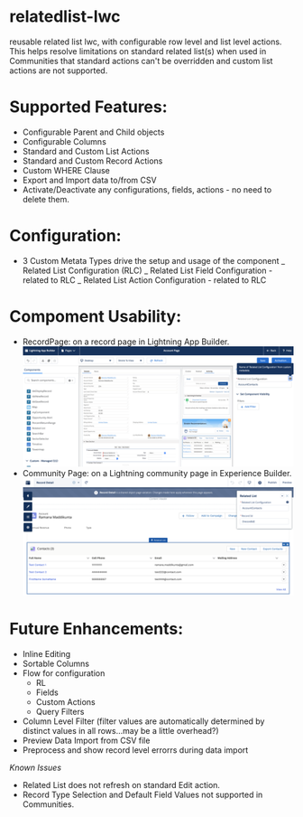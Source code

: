 # relatedlist-lwc
reusable related list lwc, with configurable row level and list level actions. This helps resolve limitations on standard related list(s) when used in Communities that standard actions can't be overridden and custom list actions are not supported.

# Supported Features:
  - Configurable Parent and Child objects
  - Configurable Columns 
  - Standard and Custom List Actions
  - Standard and Custom Record Actions
  - Custom WHERE Clause
  - Export and Import data to/from CSV
  - Activate/Deactivate any configurations, fields, actions - no need to delete them.

# Configuration: 

   - 3 Custom Metata Types drive the setup and usage of the component
      _ Related List Configuration (RLC)
      _ Related List Field Configuration - related to RLC
      _ Related List Action Configuration - related to RLC
      
# Compoment Usability:
   - RecordPage: on a record page in Lightning App Builder.
   ![alt text](https://github.com/rmaddikunta/relatedlist-lwc/blob/master/Lightning%20App%20Builder%20Usage.png)
   - Community Page: on a Lightning community page in Experience Builder.
   ![alt text](https://github.com/rmaddikunta/relatedlist-lwc/blob/master/Experience%20Builder%20Usage.png)


# Future Enhancements:

* Inline Editing
* Sortable Columns
* Flow for configuration
    * RL
    * Fields
    * Custom Actions
    * Query Filters 
* Column Level Filter (filter values are automatically determined by distinct values in all rows...may be a little overhead?)
* Preview Data Import from CSV file
* Preprocess and show record level errorrs during data import


_*Known Issues*_

* Related List does not refresh on standard Edit action.
* Record Type Selection and Default Field Values not supported in Communities.

